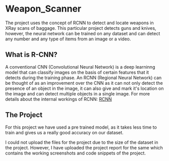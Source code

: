 # Weapon_Scanner
The project uses the concept of RCNN to detect and locate weapons in XRay scans of baggage. This particular project detects guns and knives, however, the neural network can be trained on any dataset and can detect any number and any type of items from an image or a video. 

## What is R-CNN?
A conventional CNN (Convolutional Neural Network) is a deep learninng model that can classify images on the basis of certain features that it detects during the training phase. 
An RCNN (Regional Neural Network) can be thought of as an improvement over the CNN as it can not only detect the presence of an object in the image, it can also give and mark it's location on the image and can detect multiple objects in a single image.
For more details about the internal workings of RCNN: [RCNN](https://towardsdatascience.com/r-cnn-fast-r-cnn-faster-r-cnn-yolo-object-detection-algorithms-36d53571365e)

## The Project
For this project we have used a pre trained model, as it takes less time to train and gives us a really good accuracy on our dataset.

I could not upload the files for the project due to the size of the dataset in the project. However, I have uploaded the project report for the same which contains the working screenshots and code snippets of the project.
